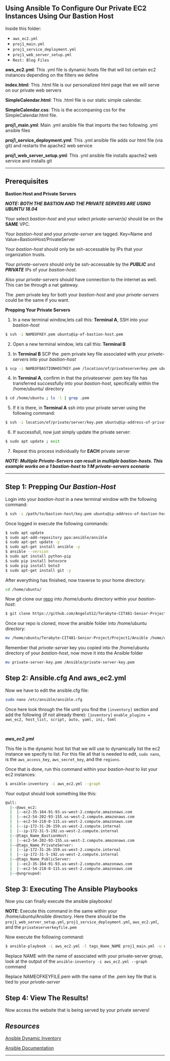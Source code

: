 ## **Using Ansible To Configure Our Private EC2 Instances Using Our Bastion Host**

Inside this folder: 
- `aws_ec2.yml`
- `proj1_main.yml`
- `proj1_service_deployment.yml`
- `proj1_web_server_setup.yml`
- `Rest: Blog Files`

**aws_ec2.yml**: This .yml file is dynamic hosts file that will list certain ec2 instances depending on the filters we define

**index.html**: This .html file is our personalized html page that we will serve on our private web servers

**SimpleCalendar.html**: This .html file is our static simple calendar. 

**SimpleCalendar.css**: This is the accompaning css for the SimpleCalendar.html file.

**proj1_main.yml**: Main .yml ansible file that imports the two following .yml ansible files

**proj1_service_deployment.yml**: This .yml ansible file adds our html file (via git) and restarts the apache2 web service 

**proj1_web_server_setup.yml**: This .yml ansible file installs apache2 web service and installs git

---

## **Prerequisites**

**Bastion Host and Private Servers**

**_NOTE: BOTH THE BASTION AND THE PRIVATE SERVERS ARE USING UBUNTU 18.04_**

Your select _bastion-host_ and your select _private-server(s)_ should be on the **SAME** VPC.

Your _bastion-host_ and your _private-server_ are tagged. Key=Name and Value=BastionHost/PrivateServer

Your _bastion-host_ should only be ssh-accessable by IPs that your organization trusts. 

Your _private-servers_ should only be ssh-accessable by the **_PUBLIC_** and **_PRIVATE_** IPs of your _bastion-host_.

Also your _private-servers_ should have connection to the internet as well. This can be through a nat gateway.

The .pem private key for both your _bastion-host_ and your _private-servers_ could be the same if you want. 

**Prepping Your Private Servers**

1. In a new terminal window,lets call this: **Terminal A**, SSH into your _bastion-host_
``` bash
$ ssh -i NAMEOFKEY.pem ubuntu@ip-of-bastion-host.pem
```

2. Open a new terminal window, lets call this: **Terminal B**

3. In **Terminal B** SCP the .pem private key file associated with your _private-servers_ into your _bastion-host_
``` bash
$ scp -i NAMEOFBASTIONHOSTKEY.pem /location/of/privateserverkey.pem ubuntu@ip-address-of-bastion-host:/home/ubuntu/
```

4. In **Terminal A**, confirm in that the privateserver .pem key file has transferred successfully into your _bastion-host_, specifically within the /home/ubuntu/ directory 
``` bash
$ cd /home/ubuntu ; ls -l | grep .pem
```

5. If it is there, in **Terminal A** ssh into your private server using the following command: 
``` bash
$ ssh -i location/of/private/server/key.pem ubuntu@ip-address-of-private-server
```

6. If successfull, now just simply update the private server: 
``` bash
$ sudo apt update ; exit
```

7. Repeat this process individually for **EACH** private server 

**_NOTE: Multiple Private-Servers can result in multiple bastion-hosts. This example works on a 1 bastion-host to 1:M private-servers scenario_**

---

## **Step 1: Prepping Our _Bastion-Host_**

Login into your _bastion-host_ in a new terminal window with the following command: 
``` bash
$ ssh -i /path/to/bastion-host/key.pem ubuntu@ip-address-of-bastion-host
```

Once logged in execute the following commands: 
``` bash
$ sudo apt update
$ sudo apt-add-repository ppa:ansible/ansible
$ sudo apt-get update -y
$ sudo apt-get install ansible -y
$ ansible --version
$ sudo apt install python-pip
$ sudo pip install botocore
$ sudo pip install boto3
$ sudo apt-get install git -y
```

After everything has finished, now traverse to your home directory: 
``` bash
cd /home/ubuntu/ 
```

Now git clone our [repo](https://github.com/Angelo512/Terabyte-CIT481-Senior-Project) into /home/ubuntu directory within your _bastion-host_: 
``` bash
$ git clone https://github.com/Angelo512/Terabyte-CIT481-Senior-Project.git
```

Once our repo is cloned, move the ansible folder into /home/ubuntu directory: 
``` bash
mv /home/ubuntu/Terabyte-CIT481-Senior-Project/Project1/Ansible /home/ubuntu/Ansible
```

Remember that _private-server_ key you copied into the /home/ubuntu directory of your _bastion-host_, now move it into the Ansible folder
``` bash 
mv private-server-key.pem /Ansible/private-server-key.pem
``` 

## **Step 2: Ansible.cfg And aws_ec2.yml**

Now we have to edit the ansible.cfg file: 
``` bash 
sudo nano /etc/ansible/ansible.cfg
```

Once here look through the file until you find the `[inventory]` section and add the following (if not already there): 
`[inventory]`
`enable_plugins = aws_ec2, host_list, script, auto, yaml, ini, toml`

<br> 

**_aws_ec2.yml_**

This file is the dynamic host list that we will use to dynamically list the ec2 instance we specify to list. For this file all that is needed to edit, `sudo nano`, is the `aws_access_key`, `aws_secret_key`, and the `regions`. 

Once that is done, run this command within your _bastion-host_ to list your ec2 instances: 
``` bash
$ ansible-inventory -i aws_ec2.yml --graph
``` 

Your output should look something like this: 
``` bash
@all:
  |--@aws_ec2:
  |  |--ec2-35-164-91-93.us-west-2.compute.amazonaws.com
  |  |--ec2-54-202-93-155.us-west-2.compute.amazonaws.com
  |  |--ec2-54-218-0-115.us-west-2.compute.amazonaws.com
  |  |--ip-172-31-26-159.us-west-2.compute.internal
  |  |--ip-172-31-5-192.us-west-2.compute.internal
  |--@tags_Name_BastionHost:
  |  |--ec2-54-202-93-155.us-west-2.compute.amazonaws.com
  |--@tags_Name_PrivateServer:
  |  |--ip-172-31-26-159.us-west-2.compute.internal
  |  |--ip-172-31-5-192.us-west-2.compute.internal
  |--@tags_Name_PublicServer:
  |  |--ec2-35-164-91-93.us-west-2.compute.amazonaws.com
  |  |--ec2-54-218-0-115.us-west-2.compute.amazonaws.com
  |--@ungrouped:
```


## **Step 3: Executing The Ansible Playbooks**

Now you can finally execute the ansible playbooks! 

**NOTE**: Execute this command in the same within your /home/ubuntu/Ansible directory. Here there should be the `proj1_web_server_setup.yml`, `proj1_service_deployment.yml`, `aws_ec2.yml`, and the `privateserverkeyfile.pem` 

Now execute the following command: 
``` bash
$ ansible-playbook -i aws_ec2.yml -l tags_Name_NAME proj1_main.yml -u ubuntu --key-file NAMEOFKEYFILE.pem
```

Replace NAME with the name of associated with your private-server group, look at the output of the `ansible-inventory -i aws_ec2.yml --graph` command 

Replace NAMEOFKEYFILE.pem with the name of the .pem key file that is tied to your _private-server_

## **Step 4: View The Results!**

Now access the website that is being served by your private servers! 

## **_Resources_**

[Ansible Dynamic Inventory](https://medium.com/awsblogs/ansible-dynamic-inventory-d7c1c57f0a93)

[Ansible Documentation](https://docs.ansible.com/ansible/latest/index.html)

---
